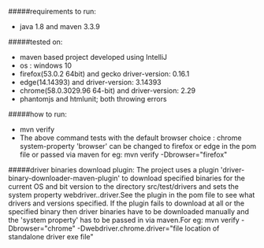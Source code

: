 #####requirements to run:
* java 1.8 and maven 3.3.9

#####tested on:
* maven based project developed using IntelliJ
* os : windows 10
* firefox(53.0.2 64bit) and gecko driver-version: 0.16.1
* edge(14.14393) and driver-version: 3.14393
* chrome(58.0.3029.96 64-bit) and driver-version: 2.29
* phantomjs and htmlunit; both throwing errors

#####how to run:
* mvn verify
* The above command tests with the default browser choice : chrome
system-property 'browser' can be changed to firefox or edge in the pom file
or passed via maven for eg: mvn verify -Dbrowser="firefox"

#####driver binaries download plugin:
The project uses a plugin 'driver-binary-downloader-maven-plugin'
to download specified binaries for the current OS and bit version
to the directory src/test/drivers and sets the system property
webdriver.<browserName>.driver.See the plugin in the
pom file to see what drivers and versions specified.
If the plugin fails to download at all or the specified binary then
driver binaries have to be downloaded manually and the 'system property'
has to be passed in via maven.For eg: 
mvn verify -Dbrowser="chrome" -Dwebdriver.chrome.driver="file location of standalone driver exe file"



